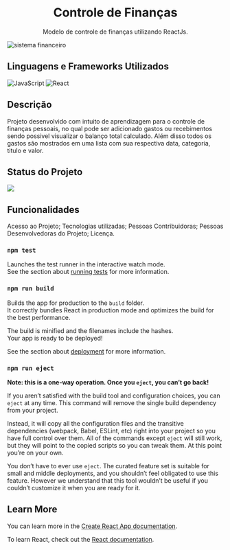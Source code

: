<h1 align="center">Controle de Finanças</h1>

<p align="center">Modelo de controle de finanças utilizando ReactJs.</p>

![sistema financeiro](https://user-images.githubusercontent.com/80066756/169146382-a9333c0d-4aa2-4f0f-b7e5-50b634546b0f.png)



## Linguagens e Frameworks Utilizados
![JavaScript](https://img.shields.io/badge/javascript-%23323330.svg?style=for-the-badge&logo=javascript&logoColor=%23F7DF1E)
![React](https://img.shields.io/badge/react-%2320232a.svg?style=for-the-badge&logo=react&logoColor=%2361DAFB)



<h2>Descrição</h2>
<p>Projeto desenvolvido com intuito de aprendizagem para o controle de finanças pessoais, no qual pode ser adicionado gastos ou recebimentos sendo possivel visualizar o balanço total calculado. Além disso todos os gastos são mostrados em uma lista com sua respectiva data, categoria, titulo e valor.</p>

<h2>Status do Projeto</h2>
<img src="http://img.shields.io/static/v1?label=STATUS&message=EM%20DESENVOLVIMENTO&color=GREEN&style=for-the-badge"/>
<h2>Funcionalidades</h2>







Acesso ao Projeto;
Tecnologias utilizadas;
Pessoas Contribuidoras;
Pessoas Desenvolvedoras do Projeto;
Licença.
### `npm test`

Launches the test runner in the interactive watch mode.\
See the section about [running tests](https://facebook.github.io/create-react-app/docs/running-tests) for more information.

### `npm run build`

Builds the app for production to the `build` folder.\
It correctly bundles React in production mode and optimizes the build for the best performance.

The build is minified and the filenames include the hashes.\
Your app is ready to be deployed!

See the section about [deployment](https://facebook.github.io/create-react-app/docs/deployment) for more information.

### `npm run eject`

**Note: this is a one-way operation. Once you `eject`, you can’t go back!**

If you aren’t satisfied with the build tool and configuration choices, you can `eject` at any time. This command will remove the single build dependency from your project.

Instead, it will copy all the configuration files and the transitive dependencies (webpack, Babel, ESLint, etc) right into your project so you have full control over them. All of the commands except `eject` will still work, but they will point to the copied scripts so you can tweak them. At this point you’re on your own.

You don’t have to ever use `eject`. The curated feature set is suitable for small and middle deployments, and you shouldn’t feel obligated to use this feature. However we understand that this tool wouldn’t be useful if you couldn’t customize it when you are ready for it.

## Learn More

You can learn more in the [Create React App documentation](https://facebook.github.io/create-react-app/docs/getting-started).

To learn React, check out the [React documentation](https://reactjs.org/).

